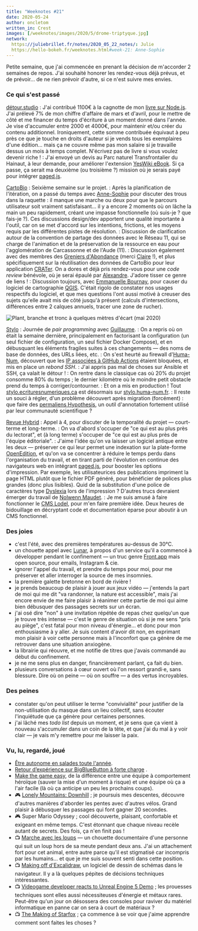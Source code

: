 ```yaml
---
title: "Weeknotes #21"
date: 2020-05-24
author: oncletom
written_in: Crest
images: [/weeknotes/images/2020/5/drome-triptyque.jpg]
network:
  https://juliebrillet.fr/notes/2020_05_22_notes/: Julie
  https://hello-bokeh.fr/weeknotes.html#week-21: Anne-Sophie
---
```


Petite semaine, que j'ai commencée en prenant la décision de m'accorder 2 semaines de repos.
J'ai souhaité honorer les rendez-vous déjà prévus, et de prévoir… de ne rien prévoir d'autre, si ce n'est suivre mes envies.

<!--more-->

### Ce qui s'est passé

[détour.studio]
: J'ai contribué 1100€ à la cagnotte de mon [livre sur Node.js](https://opencollective.com/nodebook). J'ai prélevé 7% de mon chiffre d'affaire de mars et d'avril, pour le mettre de côté et me financer du temps d'écriture à un moment donné dans l'année. Je vise d'accumuler entre 2000 et 4000€, pour maintenir et/ou créer du contenu additionnel. Ironiquement, cette somme contribuée équivaut à peu près ce que je touche en droits d'auteur si je vends tous les exemplaires d'une édition… mais ça ne couvre même pas mon salaire si je travaille dessus un mois à temps complet. N'écrivez pas de livre si vous voulez devenir riche !
: J'ai envoyé un devis au Parc naturel Transfrontalier du Hainaut, à leur demande, pour améliorer l'extension [YesWiki eBook](https://github.com/YesWiki/yeswiki-extension-ebook). Si ça passe, ça serait ma deuxième (ou troisième ?) mission où je serais payé pour intégrer [paged.js].

[CartoBio]
: Seixième semaine sur le projet.
: Après la planification de l'itération, on a passé du temps avec [Anne-Sophie] pour discuter des trous dans la raquette : il manque une marche ou deux pour que le parcours utilisateur soit vraiment satisfaisant… il y a encore 2 moments où on lâche la main un peu rapidement, créant une impasse fonctionnelle (où suis-je ? que fais-je ?). Ces discussions design/dev apportent une qualité importante à l'outil, car on se met d'accord sur les intentions, frictions, et les moyens requis par les différentes pistes de résolution.
: Discussion de clarification autour de la convention de partage des données avec le Réseau 11, qui se charge de l'animation et de la préservation de la ressource en eau pour l'agglomération de Carcassonne et de l'Aude (11).
: Discussion également avec des membres des [Greniers d'Abondance](https://resiliencealimentaire.org/) (merci [Claire] !), et plus spécifiquement sur la réutilisation des données de CartoBio pour leur application [CRATer](https://app.resiliencealimentaire.org/crater-ui/www/). On a dores et déjà pris rendez-vous pour une _code review_ bénévole, où je serai épaulé par [Alexandre]. J'adore tisser ce genre de liens !
: Discussion toujours, avec [Emmanuelle Bournay](https://manumaps.wordpress.com/), pour causer du logiciel de cartographie [QGIS](https://qgis.org/en/site/). C'était rigolo de constater nos usages respectifs du logiciel, et que mes questions l'ont aussi motivé à creuser des sujets qu'elle avait mis de côté jusqu'à présent (calculs d'intersections, différences entre 2 calques annuels, tracer une zone de rucher).

![](/weeknotes/images/2020/5/drome-triptyque.jpg "Plant, branche et tronc à quelques mètres d'écart (mai 2020)")

[Stylo]
: Journée de _pair programming_ avec [Guillaume].
: On a repris où on était la semaine dernière, principalement en factorisant la configuration (un seul fichier de configuration, un seul fichier Docker Compose), et en débusquant les éléments fragiles suites à ces changements — des noms de base de données, des URLs liées, etc.
: On s'est heurté au firewall d'[Huma-Num](https://huma-num.fr), découvert que les [IP associées à GitHub Actions](https://help.github.com/en/actions/reference/virtual-environments-for-github-hosted-runners#ip-addresses-of-github-hosted-runners) étaient bloquées, et mis en place un _rebond SSH_.
: J'ai appris pas mal de choses sur Ansible et SSH, ça valait le détour !
: On rentre dans le classique cas où 20% du projet consomme 80% du temps ; le dernier kilomètre où le moindre petit obstacle prend du temps à corriger/contourner.
: Et on a mis en production ! Tout [stylo.ecrituresnumeriques.ca](https://stylo.ecrituresnumeriques.ca) est désormais sur [stylo.huma-num.fr](https://stylo.huma-num.fr).
: Il reste un souci à régler, d'un problème découvert après migration (forcément) : que faire des [permaliens Hypothesis](https://web.hypothes.is/), un outil d'annotation fortement utilisé par leur communauté scientifique ?

[Revue Hybrid]
: Appel à 4, pour discuter de la temporalité du projet — court-terme et long-terme.
: On va d'abord s'occuper de "ce qui est au plus près du lectorat", et (à long terme) s'occuper de "ce qui est au plus près de l'équipe éditoriale".
: J'aime l'idée qu'on va laisser un logiciel antique entre les deux — préserver ce qui leur permet une indexation sur la plate-forme [OpenEdition](https://www.openedition.org/), et qu'on va se concentrer à réduire le temps perdu dans l'organisation du travail, et en tirant parti de l'évolution en continue des navigateurs web en intégrant [paged.js], pour booster les options d'impression. Par exemple, les utilisateurices des publications impriment la page HTML plutôt que le fichier PDF généré, pour bénéficier de polices plus grandes (donc plus lisibles). Quid de la substitution d'une police de caractères type [Dyslexia](https://www.dyslexiefont.com/en/typeface/) lors de l'impression ? D'autres trucs devraient émerger du travail de [Nolwenn Maudet](https://www.nolwennmaudet.com/).
: Je me suis amusé à faire fonctionner le [CMS Lodel](https://www.lodel.org/), pour m'en faire première idée. Deux heures de bidouillage en décryptant code et documentation éparse pour aboutir à un CMS fonctionnel.

### Des joies

- c'est l'été, avec des premières températures au-dessus de 30°C.
- un chouette appel avec [Lunar](https://dérivation.fr/), à propos d'un service qu'il a commencé à développer pendant le confinement — un truc genre [Front.app](https://frontapp.com/) mais open source, pour emails, Instagram & cie.
- ignorer l'appel du travail, et prendre du temps pour moi, pour me préserver et aller interroger la source de mes insomnies.
- la première galette bretonne en bord de rivière !
- je prends beaucoup de plaisir à jouer aux jeux vidéo — j'entends la part de moi qui me dit "va randonner, la nature est accessible", mais j'ai encore envie de me faire plaisir à réanimer cette partie de moi qui aime bien débusquer des passages secrets sur un écran.
- j'ai osé dire "non" à une invitation répétée de repas chez quelqu'un que je trouve très intense — c'est le genre de situation où si je me sens "pris au piège", c'est fatal pour mon niveau d'énergie… et donc pour mon enthousiasme à y aller. Je suis content d'avoir dit non, en exprimant mon plaisir à voir cette personne mais à l'inconfort que ça génère de me retrouver dans une situation anxiogène.
- la librairie qui réouvre, et me notifie de titres que j'avais commandé au début du confinement.
- je ne me sens plus en danger, financièrement parlant, ça fait du bien.
- plusieurs conversations à cœur ouvert où l'on ressort grandi·e, sans blessure. Dire où on peine — où on souffre — a des vertus incroyables.

### Des peines

- constater qu'on peut utiliser le terme "convivialité" pour justifier de la non-utilisation du masque dans un lieu collectif, sans écouter l'inquiétude que ça génère pour certaines personnes.
- j'ai lâché mes _todo list_ depuis un moment, et je sens que ça vient à nouveau s'accumuler dans un coin de la tête, et que j'ai du mal à y voir clair — je vais m'y remettre pour me laisser la paix.

### Vu, lu, regardé, joué

- [Être autonome en salades toute l'année](https://potagerdurable.com/etre-autonome-en-salades-toute-l-annee/).
- [Retour d’expérience sur BigBlueButton à forte charge](https://www.octopuce.fr/retour-dexperience-sur-bigbluebutton-a-fort-charge/) .
- [Make the game easy](https://blog.vjeux.com/2020/analysis/make-the-game-easy.html), de la différence entre une équipe à comportement héroïque (sauver la mise d'un moment à risque) et une équipe où ça a l'air facile (là où ça anticipe un peu les prochains coups).
- 🎮 [Lonely Mountains: Downhill](https://www.theguardian.com/games/2020/may/14/lonely-mountains-downhill-review-nintendo-switch) ; je poursuis mes descentes, découvre d'autres manières d'aborder les pentes avec d'autres vélos. Grand plaisir à débusquer les passages qui font gagner 20 secondes.
- 🎮 Super Mario Odyssey ; cool découverte, plaisant, confortable et exigeant en même temps. C'est étonnant que chaque niveau recèle autant de secrets. Des fois, ça n'en finit pas !
- 📺 [Marche avec les loups](https://www.gebekafilms.com/fiches-films/marche-avec-les-loups/) — un chouette documentaire d'une personne qui suit un loup hors de sa meute pendant deux ans. J'ai un attachement fort pour cet animal, entre autre parce qu'il est stigmatisé car incompris par les humains… et que je me suis souvent senti dans cette position.
- 📺 [Making off d'Excalidraw](https://www.youtube.com/watch?v=fix2-SynPGE), un logiciel de dessin de schémas dans le navigateur. Il y a là quelques pépites de décisions techniques intéressantes.
- 📺 [Videogame developer reacts to Unreal Engine 5 Demo](https://www.youtube.com/watch?v=9PmjQvowfAI) ; les prouesses techniques sont elles aussi nécessiteuses d'énergie et métaux rares. Peut-être qu'un jour on désossera des consoles pour raviver du matériel informatique en panne car on sera à court de matériaux ?
- 📺 [The Making of Starfox](https://www.youtube.com/watch?v=GDhNT2Qv-Mo) ; ça commence à se voir que j'aime apprendre comment sont faites les choses ?

[détour.studio]: /
[Stylo]: https://github.com/EcrituresNumeriques/stylo
[Jardins Nourriciers]: https://www.lesjardinsnourriciers.com/
[CartoBio]: https://cartobio.org/
[Usine Vivante]: https://www.usinevivante.org
[Apprendre à développer une cartographie web]: https://github.com/sofiaboulaarab/carto_recherche
[Revue Hybrid]: https://www.puv-editions.fr/collections/hybrid.html
[paged.js]: https://www.pagedjs.org/

[Sofia]: https://twitter.com/sofiaboulaarab
[Anne-Sophie]: https://hello-bokeh.fr
[Guillaume]: https://www.yuzutech.fr/
[Claire]: https://www.lassembleuse.fr/
[Antoine]: https://www.quaternum.net/
[Alexandre]: https://apollonet.fr/
[Julie]: http://julie-blanc.fr/
[Julien]: https://www.lesvoisinsdustudio.ch/
[Lucile]: http://lucilehaute.fr/
